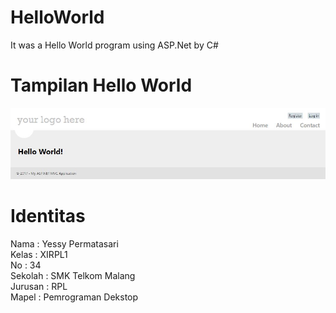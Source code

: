 # HelloWorld
It was a Hello World program using ASP.Net by C#

# Tampilan Hello World <br>
![Screenshot](https://github.com/miftakhulrohmah/HelloWorld/blob/master/HelloWorld.JPG) <br>

# Identitas <br>
Nama    : Yessy Permatasari<br>
Kelas   : XIRPL1<br>
No      : 34<br>
Sekolah : SMK Telkom Malang<br>
Jurusan : RPL<br>
Mapel   : Pemrograman Dekstop<br>
